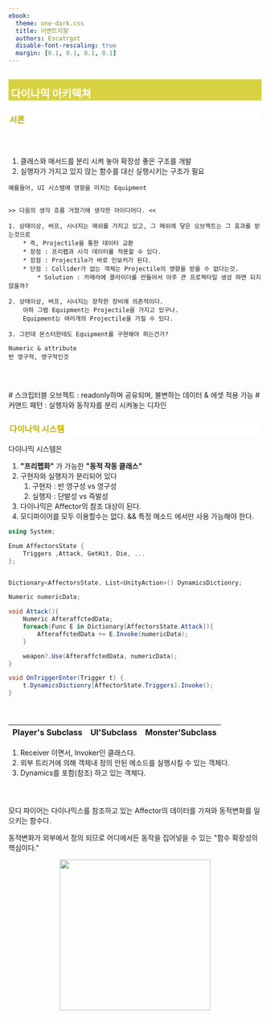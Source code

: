 ```yaml
---
ebook:
  theme: one-dark.css
  title: 이벤트지향
  authors: Escatrgot
  disable-font-rescaling: true
  margin: [0.1, 0.1, 0.1, 0.1]
---
```

<style>
    h3.quest { font-weight: bold; border: 3px solid; color: #A0F !important;}
    .quest { font-weight: bold; color: #A0F !important;}

    h2 { border-top: 12px solid #D8D241; border-left: 5px solid #D8D241; border-right: 5px solid #D8D241; background-color: #D8D241; color: #FFF !important; font-weight: bold;}

    h3 { border-top: 3px solid #FFF; border: 2px solid #FFF; background-color: #FFF; color: #C4B000 !important;}

    h4 { font-weight: bold; color: #FFF !important; }
    .red{color: #d93d3d;}
    .darkred{color: #470909;}
    .orange{color: #cf6d1d;}
    .yellow{color: #DD3;}
    .green{color: #25ba00;}
    .blue{color: #169ae0;}
    .pink{color: #d10fd1;}
    .dim{color : #666666;}
    .lime{color : #addb40;}
</style>

## 다이나믹 아키텍쳐

### 서론

#### 이러한 아키텍쳐를 개발한 이유는 다음과 같다.

1. 클래스와 매서드를 분리 시켜 놓아 확장성 좋은 구조를 개발
2. 실행자가 가지고 있지 않는 함수를 대신 실행시키는 구조가 필요

```
예를들어, UI 시스템에 영향을 미치는 Equipment


>> 다음의 생각 흐름 거쳤기에 생각한 아이디어다. <<

1. 상태이상, 버프, 시너지는 매쉬를 가지고 있고, 그 메쉬에 닿은 오브젝트는 그 효과를 받는것으로
    * 즉, Projectile을 통한 데이터 교환
    * 장점 : 프리펩과 시각 데이터를 적용할 수 있다.
    * 장점 : Projectile가 바로 인보커가 된다.
    * 단점 : Collider가 없는 객체는 Projectile의 영향을 받을 수 없다는것.
        * Solution : 카메라에 콜라이더를 만들어서 아주 큰 프로젝타일 생성 하면 되지 않을까?

2. 상태이상, 버프, 시너지는 장착한 장비에 의존적이다.
    아하 그럼 Equipment는 Projectile을 가지고 있구나.  
    Equipment는 여러개의 Projectile을 가질 수 있다.

3. 그런데 몬스터한테도 Equipment를 구현해야 하는건가?

Numeric & attribute
반 영구적, 영구적인것
```

#### 응용 디자인은 다음과 같다
\# 스크립터블 오브젝트 : readonly하며 공유되며, 불변하는 데이터 & 에셋 적용 가능
\# 커맨드 패턴 : 실행자와 동작자를 분리 시켜놓는 디자인

### 다이나믹 시스템
다이나믹 시스템은 
1. **"프리펩화"** 가 가능한 **"동적 작동 클래스"**
2. 구현자와 실행자가 분리되어 있다
   1. 구현자 : 반 영구성 vs 영구성
   2. 실행자 : 단발성 vs 즉발성
3. 다이나믹은 Affector의 참조 대상이 된다.
4. 모디파이어를 모두 이용할수는 없다. && 특정 메소드 에서만 사용 가능해야 한다.
```cs
using System;

Enum AffectorsState {
    Triggers ,Attack, GetHit, Die, ... 
};


Dictionary<AffectorsState, List<UnityAction>() DynamicsDictionry;

Numeric numericData;

void Attack(){
    Numeric AfteraffctedData;
    foreach(Func E in Dictionary[AffectorsState.Attack]){
        AfteraffctedData += E.Invoke(numericData);
    }

    weapon?.Use(AfteraffctedData, numericData);
}

void OnTriggerEnter(Trigger t) {
    t.DynamicsDictionry[AffectorState.Triggers].Invoke();
}

```

#### 1. Affector

|Player's Subclass|UI'Subclass|Monster'Subclass|
|:--|:--|:--|

1. Receiver 이면서, Invoker인 클래스다.
2. 외부 트리거에 의해 객체내 정의 안된 메소드를 실행시킬 수 있는 객체다.
3. Dynamics를 포함(참조) 하고 있는 객체다. 

#### 2. Modifier

모디 파이어는 다이나믹스를 참조하고 있는 
Affector의 데이터를 가져와 동적변화를 일으키는 함수다.

동적변화가 외부에서 정의 되므로 어디에서든 동작을 집어넣을 수 있는 "함수 확장성의 핵심이다."

<div align=center>
    <img src="2023-05-15-16-28-17.png" width=300px>
</div>


